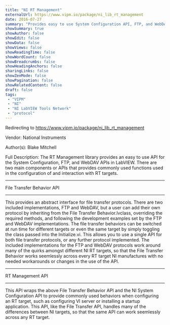 ```yaml
---
title: "NI RT Management"
externalUrl: https://www.vipm.io/package/ni_lib_rt_management
date: 2016-07-27
summary: "Provides easy to use System Configuration API, FTP, and WebDAV functions across all NI RT targets."
showSummary: true
showAuthor: false
showEdit: false
showData: false
showViews: false
showReadingTime: false
showWordCount: false
showBreadcrumbs: false
showHeadingAnchors: false
sharingLinks: false
showZenMode: false
showPagination: false
showRelatedContent: false
draft: false
tags:
 - "VIPM"
 - "NI"
 - "NI LabVIEW Tools Network"
 - "protocol"
---
```


Redirecting to https://www.vipm.io/package/ni_lib_rt_management

Vendor: National Instruments

Author(s): Blake Mitchell
 
Full Description:
The RT Management library provides an easy to use API for the System Configuration, FTP, and WebDAV APIs in LabVIEW. There are two main components or APIs that provides commonly used functions used in the configuration of and interaction with RT targets.

*********************
File Transfer Behavior API
*********************
This provides an abstract interface for file transfer protocols. There are two included implementations, FTP and WebDAV, but a user can add their own protocol by inheriting from the File Transfer Behavior.lvclass, overriding the required methods, and following the development examples set by the FTP and WebDAV implementations. The file transfer behaviors can be switched at run time for different targets or even the same target by simply toggling the class passed into the Initialize.vi. This allows you to use a single API for both file transfer protocols, or any further protocol implemented. The included implementations for the FTP and WebDAV protocols work around many of the quirks amongst different NI RT targets, so that the File Transfer Behavior works seemlessly across every RT target NI manufactures with no needed workarounds or changes in the use of the API.

*********************
RT Management API
*********************
This API wraps the above File Transfer Behavior API and the NI System Configuration API to provide commonly used behaviors when configuring an RT target, such as configuring VI server or installing a startup application. This API, like the File Transfer API, handles many of the differences between NI targets, so that the same API can work seemlessly across any RT target.